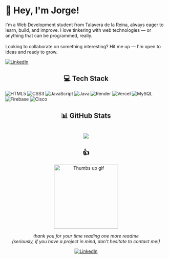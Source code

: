 # 👋 Hey, I'm Jorge!
I'm a Web Development student from Talavera de la Reina, always eager to learn, build, and improve. I love tinkering with web technologies — or anything that can be programmed, really. <br><br>Looking to collaborate on something interesting? Hit me up — I'm open to ideas and ready to grow.

<a href="https://linkedin.com/in/jorge-garcía-villaverde-332491257" target="_blank" rel="noopener noreferrer">
  <img src="https://img.shields.io/badge/LinkedIn-%230077B5.svg?logo=linkedin&logoColor=white" alt="LinkedIn" />
</a>

<div align="center">
  
## 💻 Tech Stack
  
</div>

![HTML5](https://img.shields.io/badge/html5-%23E34F26.svg?style=for-the-badge&logo=html5&logoColor=white) ![CSS3](https://img.shields.io/badge/css3-%231572B6.svg?style=for-the-badge&logo=css3&logoColor=white) ![JavaScript](https://img.shields.io/badge/javascript-%23323330.svg?style=for-the-badge&logo=javascript&logoColor=%23F7DF1E) ![Java](https://img.shields.io/badge/java-%23ED8B00.svg?style=for-the-badge&logo=openjdk&logoColor=white) ![Render](https://img.shields.io/badge/Render-%46E3B7.svg?style=for-the-badge&logo=render&logoColor=white) ![Vercel](https://img.shields.io/badge/vercel-%23000000.svg?style=for-the-badge&logo=vercel&logoColor=white) ![MySQL](https://img.shields.io/badge/mysql-4479A1.svg?style=for-the-badge&logo=mysql&logoColor=white) ![Firebase](https://img.shields.io/badge/firebase-a08021?style=for-the-badge&logo=firebase&logoColor=ffcd34) ![Cisco](https://img.shields.io/badge/cisco-%23049fd9.svg?style=for-the-badge&logo=cisco&logoColor=black)

<div align="center">

## 📊 GitHub Stats
<br/>

<img src="https://nirzak-streak-stats.vercel.app/?user=jorgegarv&theme=apprentice&hide_border=false" />

</div>

<div align="center">

## 👍

<img src="https://media4.giphy.com/media/v1.Y2lkPTc5MGI3NjExMng2bmlhNTNnanZ3YTY4Ynl5ZWV2cHM1NXZ0cHY4MjF1MHA3d3d2dSZlcD12MV9pbnRlcm5hbF9naWZfYnlfaWQmY3Q9Zw/111ebonMs90YLu/giphy.gif" width="200" alt="Thumbs up gif"/>

_thank you for your time reading one more readme_  
_(seriously, if you have a project in mind, don’t hesitate to contact me!)_

<a href="https://linkedin.com/in/jorge-garcía-villaverde-332491257" target="_blank" rel="noopener noreferrer">
  <img src="https://img.shields.io/badge/LinkedIn-%230077B5.svg?logo=linkedin&logoColor=white" alt="LinkedIn" />
</a>
</div>
